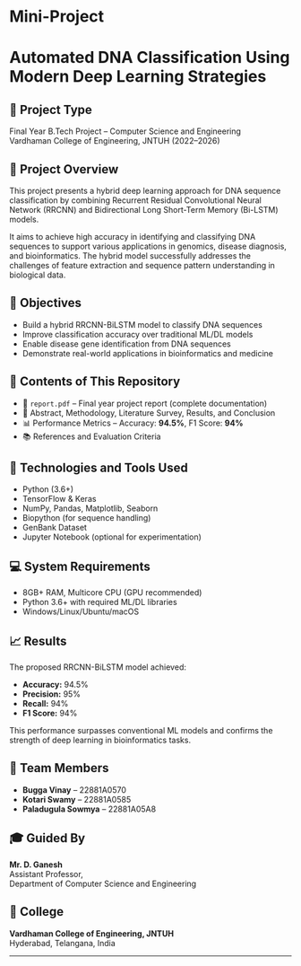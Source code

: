 # Mini-Project
# Automated DNA Classification Using Modern Deep Learning Strategies

## 📘 Project Type
Final Year B.Tech Project – Computer Science and Engineering  
Vardhaman College of Engineering, JNTUH (2022–2026)

## 🧬 Project Overview
This project presents a hybrid deep learning approach for DNA sequence classification by combining Recurrent Residual Convolutional Neural Network (RRCNN) and Bidirectional Long Short-Term Memory (Bi-LSTM) models.

It aims to achieve high accuracy in identifying and classifying DNA sequences to support various applications in genomics, disease diagnosis, and bioinformatics. The hybrid model successfully addresses the challenges of feature extraction and sequence pattern understanding in biological data.

## 🧠 Objectives
- Build a hybrid RRCNN-BiLSTM model to classify DNA sequences
- Improve classification accuracy over traditional ML/DL models
- Enable disease gene identification from DNA sequences
- Demonstrate real-world applications in bioinformatics and medicine

## 📄 Contents of This Repository
- 📑 `report.pdf` – Final year project report (complete documentation)
- 🧾 Abstract, Methodology, Literature Survey, Results, and Conclusion
- 📊 Performance Metrics – Accuracy: **94.5%**, F1 Score: **94%**
- 📚 References and Evaluation Criteria

## 🧪 Technologies and Tools Used
- Python (3.6+)
- TensorFlow & Keras
- NumPy, Pandas, Matplotlib, Seaborn
- Biopython (for sequence handling)
- GenBank Dataset
- Jupyter Notebook (optional for experimentation)

## 💻 System Requirements
- 8GB+ RAM, Multicore CPU (GPU recommended)
- Python 3.6+ with required ML/DL libraries
- Windows/Linux/Ubuntu/macOS

## 📈 Results
The proposed RRCNN-BiLSTM model achieved:
- **Accuracy:** 94.5%
- **Precision:** 95%
- **Recall:** 94%
- **F1 Score:** 94%

This performance surpasses conventional ML models and confirms the strength of deep learning in bioinformatics tasks.

## 📝 Team Members
- **Bugga Vinay** – 22881A0570  
- **Kotari Swamy** – 22881A0585  
- **Paladugula Sowmya** – 22881A05A8

## 🎓 Guided By
**Mr. D. Ganesh**  
Assistant Professor,  
Department of Computer Science and Engineering

## 📌 College
**Vardhaman College of Engineering, JNTUH**  
Hyderabad, Telangana, India

---


